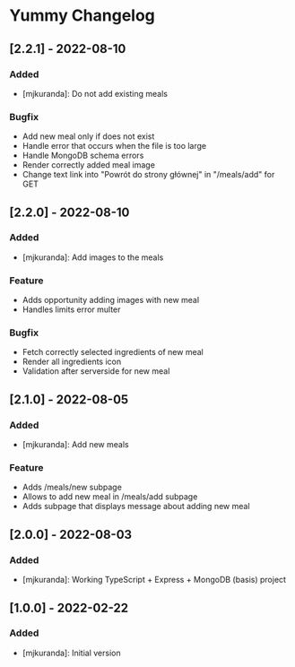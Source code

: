 # Yummy Changelog

## [2.2.1] - 2022-08-10

### Added

-   [mjkuranda]: Do not add existing meals

### Bugfix

-   Add new meal only if does not exist
-   Handle error that occurs when the file is too large
-   Handle MongoDB schema errors
-   Render correctly added meal image
-   Change text link into "Powrót do strony głównej" in "/meals/add" for GET

## [2.2.0] - 2022-08-10

### Added

-   [mjkuranda]: Add images to the meals

### Feature

-   Adds opportunity adding images with new meal
-   Handles limits error multer

### Bugfix

-   Fetch correctly selected ingredients of new meal
-   Render all ingredients icon
-   Validation after serverside for new meal

## [2.1.0] - 2022-08-05

### Added

-   [mjkuranda]: Add new meals

### Feature

-   Adds /meals/new subpage
-   Allows to add new meal in /meals/add subpage
-   Adds subpage that displays message about adding new meal

## [2.0.0] - 2022-08-03

### Added

-   [mjkuranda]: Working TypeScript + Express + MongoDB (basis) project

## [1.0.0] - 2022-02-22

### Added

-   [mjkuranda]: Initial version
